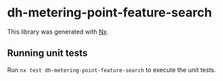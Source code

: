 # dh-metering-point-feature-search

This library was generated with [Nx](https://nx.dev).

## Running unit tests

Run `nx test dh-metering-point-feature-search` to execute the unit tests.
